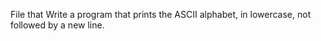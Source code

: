 File that Write a program that prints the ASCII alphabet, in lowercase, not followed by a new line.
